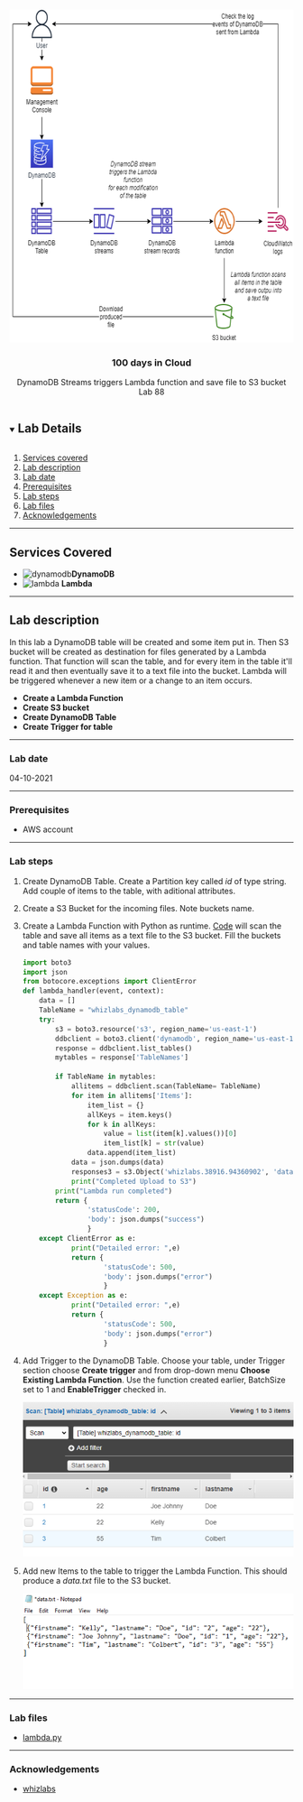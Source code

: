 <br />

<p align="center">
  <a href="img/">
    <img src="img/diagram.png" alt="cloudofthings" width="637" height="590">
  </a>



  <h3 align="center">100 days in Cloud</h3>

  <p align="center">
    DynamoDB Streams triggers Lambda function and save file to S3 bucket
    <br />
    Lab 88
    <br />
  </p>





</p>

<details open="open">
  <summary><h2 style="display: inline-block">Lab Details</h2></summary>
  <ol>
    <li><a href="#services-covered">Services covered</a>
    <li><a href="#lab-description">Lab description</a></li>
    </li>
    <li><a href="#lab-date">Lab date</a></li>
    <li><a href="#prerequisites">Prerequisites</a></li>    
    <li><a href="#lab-steps">Lab steps</a></li>
    <li><a href="#lab-files">Lab files</a></li>
    <li><a href="#acknowledgements">Acknowledgements</a></li>
  </ol>
</details>

---

## Services Covered
*  ![dynamodb](C:\Users\lesze\OneDrive\Documents\AWS\100-Days-in-Cloud\100-Days-in-Cloud\images\dynamodb.png)**DynamoDB**
*  ![lambda](https://github.com/CloudedThings/100-Days-in-Cloud/blob/main/images/AWS_Lambda.png) **Lambda**

---

## Lab description

In this lab a DynamoDB table will be created and some item put in. Then S3 bucket will be created as destination for files generated by a Lambda function. That function will scan the table, and for every item in the table it'll read it and then eventually save it to a text file into the bucket. Lambda will be triggered whenever a new item or a change to an item occurs.


* **Create a Lambda Function**
* **Create S3 bucket**
* **Create DynamoDB Table**
* **Create Trigger for table**

---

### Lab date
04-10-2021

---

### Prerequisites
* AWS account

---

### Lab steps
1. Create DynamoDB Table. Create a Partition key called _id_ of type string. Add couple of items to the table, with aditional attributes.

2. Create a S3 Bucket for the incoming files. Note buckets name.

3. Create a Lambda Function with Python as runtime. [Code]() will scan the table and save all items as a text file to the S3 bucket. Fill the buckets and table names with your values.

   ```python
   import boto3
   import json
   from botocore.exceptions import ClientError
   def lambda_handler(event, context):
       data = []
       TableName = "whizlabs_dynamodb_table"
       try:
           s3 = boto3.resource('s3', region_name='us-east-1')
           ddbclient = boto3.client('dynamodb', region_name='us-east-1')
           response = ddbclient.list_tables()
           mytables = response['TableNames']
           
           if TableName in mytables:
               allitems = ddbclient.scan(TableName= TableName)
               for item in allitems['Items']:
                   item_list = {}
                   allKeys = item.keys()
                   for k in allKeys:
                       value = list(item[k].values())[0]
                       item_list[k] = str(value)
                   data.append(item_list)
               data = json.dumps(data)
               responses3 = s3.Object('whizlabs.38916.94360902', 'data.txt').put(Body=data)
               print("Completed Upload to S3")
           print("Lambda run completed")
           return {
                   'statusCode': 200,
                   'body': json.dumps("success")
                   }
       except ClientError as e:
               print("Detailed error: ",e)
               return {
                       'statusCode': 500,
                       'body': json.dumps("error")
                       }
       except Exception as e:
               print("Detailed error: ",e)
               return {
                       'statusCode': 500,
                       'body': json.dumps("error")
                       }
   ```

   

4. Add Trigger to the DynamoDB Table. Choose your table, under Trigger section choose **Create trigger** and from drop-down menu **Choose Existing Lambda Function**. Use the function created earlier, BatchSize set to 1 and **EnableTrigger** checked in. 

   ![dynamodb](img/dynamodb.png)

5. Add new Items to the table to trigger the Lambda Function. This should produce a _data.txt_ file to the S3 bucket. 

   ![data](img/data.png)
---
### Lab files

* [lambda.py]()

---

### Acknowledgements
* [whizlabs](https://play.whizlabs.com/site/task_details?lab_type=1&task_id=63&quest_id=31)

